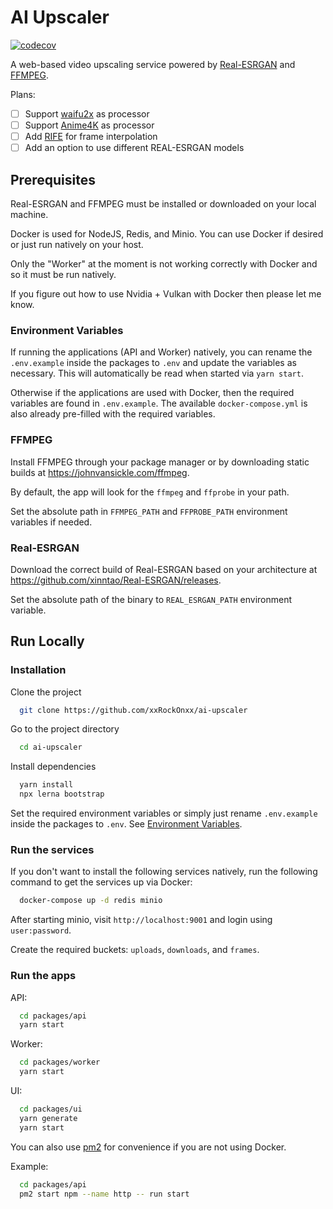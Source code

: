 
# AI Upscaler

[![codecov](https://codecov.io/gh/xxRockOnxx/ai-upscaler/branch/master/graph/badge.svg?token=QTYY6Z1NMQ)](https://codecov.io/gh/xxRockOnxx/ai-upscaler)

A web-based video upscaling service powered by [Real-ESRGAN](https://github.com/xinntao/Real-ESRGAN) and [FFMPEG](https://github.com/FFmpeg/FFmpeg).

Plans:

- [ ] Support [waifu2x](https://github.com/nagadomi/waifu2x) as processor
- [ ] Support [Anime4K](https://github.com/bloc97/Anime4K) as processor
- [ ] Add [RIFE](https://github.com/hzwer/arXiv2021-RIFE) for frame interpolation
- [ ] Add an option to use different REAL-ESRGAN models

## Prerequisites

Real-ESRGAN and FFMPEG must be installed or downloaded on your local machine.

Docker is used for NodeJS, Redis, and Minio. You can use Docker if desired or just run natively on your host.

Only the "Worker" at the moment is not working correctly with Docker and so it must be run natively.

If you figure out how to use Nvidia + Vulkan with Docker then please let me know.

### Environment Variables

If running the applications (API and Worker) natively, you can rename the `.env.example` inside the packages to `.env`
and update the variables as necessary. This will automatically be read when started via `yarn start`.

Otherwise if the applications are used with Docker, then the required variables are found in `.env.example`.
The available `docker-compose.yml` is also already pre-filled with the required variables.

### FFMPEG

Install FFMPEG through your package manager or by downloading static builds at https://johnvansickle.com/ffmpeg.

By default, the app will look for the `ffmpeg` and `ffprobe` in your path.

Set the absolute path in `FFMPEG_PATH` and `FFPROBE_PATH` environment variables if needed.

### Real-ESRGAN

Download the correct build of Real-ESRGAN based on your architecture at https://github.com/xinntao/Real-ESRGAN/releases.

Set the absolute path of the binary to `REAL_ESRGAN_PATH` environment variable.

## Run Locally

### Installation

Clone the project

```bash
  git clone https://github.com/xxRockOnxx/ai-upscaler
```

Go to the project directory

```bash
  cd ai-upscaler
```

Install dependencies

```bash
  yarn install
  npx lerna bootstrap
```

Set the required environment variables or simply just rename `.env.example` inside the packages to `.env`. See [Environment Variables](#environment-variables).

### Run the services

If you don't want to install the following services natively, run the following command to get the services up via Docker:

```bash
  docker-compose up -d redis minio
```

After starting minio, visit `http://localhost:9001` and login using `user:password`.

Create the required buckets: `uploads`, `downloads`, and `frames`.

### Run the apps

API:

```bash
  cd packages/api
  yarn start
```

Worker:

```bash
  cd packages/worker
  yarn start
```

UI:

```bash
  cd packages/ui
  yarn generate
  yarn start
```

You can also use [pm2](https://pm2.keymetrics.io/) for convenience if you are not using Docker.

Example:

```bash
  cd packages/api
  pm2 start npm --name http -- run start
```
